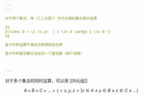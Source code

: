 ```yaml
---
---

对于两个集合，用 [[二元组]] 作为元素的集合表示结果

$$
A\times B = \{ <x,y>  | x \in A \wedge y \in B \}
$$

笛卡尔积运算不满足交换律和结合律

笛卡尔积是空集仅当任何一个是空集（两个相乘）



---
```


对于多个集合的同时运算，可以用 [[N元组]]

$$
A\times B \times C\times \dots= \{ <x,y,z>  | x \in A \wedge y \in B \wedge z \in C \wedge \dots\}
$$
